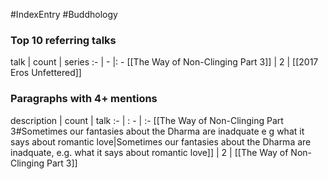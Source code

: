 #IndexEntry #Buddhology

### Top 10 referring talks
talk | count | series
:- | - |: -
[[The Way of Non-Clinging Part 3]] | 2 | [[2017 Eros Unfettered]]


### Paragraphs with 4+ mentions
description | count | talk
:- | : - | :-
[[The Way of Non-Clinging Part 3#Sometimes our fantasies about the Dharma are inadquate e g what it says about romantic love\|Sometimes our fantasies about the Dharma are inadquate, e.g. what it says about romantic love]] | 2 | [[The Way of Non-Clinging Part 3]]

